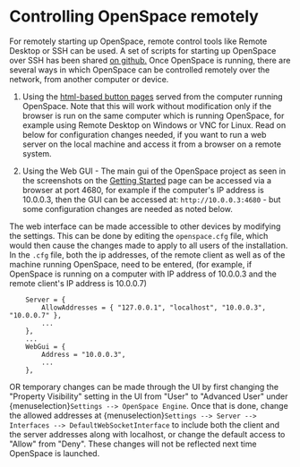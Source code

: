 # Controlling OpenSpace remotely

For remotely starting up OpenSpace, remote control tools like Remote Desktop or SSH can be used. A set of scripts for starting up OpenSpace 
over SSH has been shared [on github.](https://gist.github.com/curiousercreative/84d70417bbbb183bf68043b8b1127d65)
Once OpenSpace is running, there are several ways in which OpenSpace can be controlled remotely over the network, from another computer or device.

1. Using the [html-based button pages](/creating-data-assets/custom-web-ui/html-controls-setup/index) served from the computer running OpenSpace. 
Note that this will work without modification only if the browser is run on the same computer which is running OpenSpace, 
for example using Remote Desktop on Windows or VNC for Linux. 
Read on below for configuration changes needed, if you want to run a web server on the local machine and access it from a browser on a remote system. 
   
2. Using the Web GUI - The main gui of the OpenSpace project as seen in the screenshots on the [Getting Started](/getting-started/getting-started/index) page
can be accessed via a browser at port 4680, for example if the computer's IP address is 10.0.0.3, then the GUI can be accessed at: `http://10.0.0.3:4680` - but some configuration changes are needed as noted below.

The web interface can be made accessible to other devices by modifying the settings. This can be done by editing the `openspace.cfg` file, which would then cause the changes made
to apply to all users of the installation. In the `.cfg` file, both the ip addresses, of the remote client as well as of the machine running OpenSpace,
need to be entered, (for example, if OpenSpace is running on a computer with IP address of 10.0.0.3 and the remote client's IP address is 10.0.0.7)
```
    Server = {
        AllowAddresses = { "127.0.0.1", "localhost", "10.0.0.3", "10.0.0.7" },
        ...
    },
    ...
    WebGui = {
        Address = "10.0.0.3",
        ...
    },

```

OR temporary changes can be made through the UI by first changing the "Property Visibility" setting in the UI from "User" to "Advanced User" under {menuselection}`Settings --> OpenSpace Engine`. Once that is done, change the allowed addresses at {menuselection}`Settings --> Server --> Interfaces --> DefaultWebSocketInterface` to include both the client and the server addresses along with localhost,
or change the default access to "Allow" from "Deny". These changes will not be reflected next time OpenSpace is launched.
